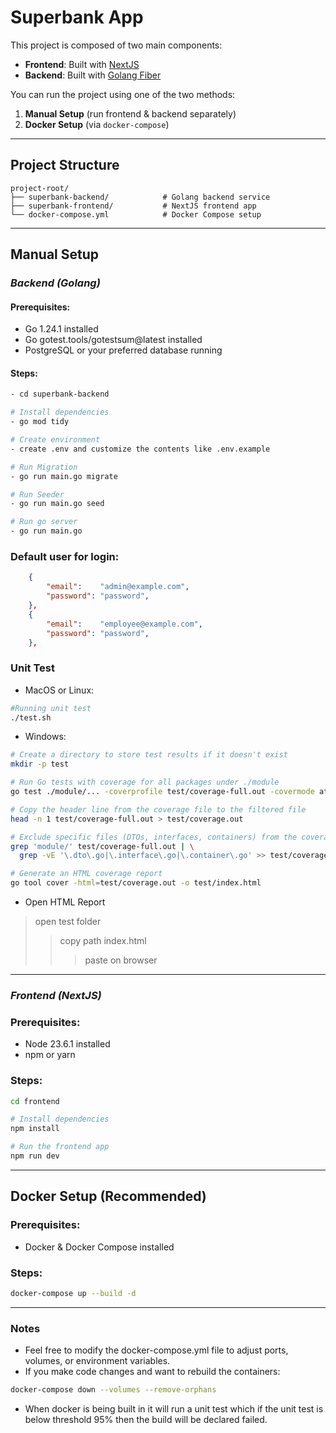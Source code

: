 # Superbank App

This project is composed of two main components:
- **Frontend**: Built with [NextJS](https://nextjs.org/)
- **Backend**: Built with [Golang Fiber](https://gofiber.io/)

You can run the project using one of the two methods:
1. **Manual Setup** (run frontend & backend separately)
2. **Docker Setup** (via `docker-compose`)

---

## Project Structure
```
project-root/
├── superbank-backend/            # Golang backend service
├── superbank-frontend/           # NextJS frontend app
└── docker-compose.yml            # Docker Compose setup
```

---

## Manual Setup

### ***Backend (Golang)***

#### Prerequisites:
- Go 1.24.1 installed
- Go gotest.tools/gotestsum@latest installed
- PostgreSQL or your preferred database running

#### Steps:

```bash
- cd superbank-backend

# Install dependencies
- go mod tidy

# Create environment
- create .env and customize the contents like .env.example

# Run Migration
- go run main.go migrate

# Run Seeder
- go run main.go seed

# Run go server
- go run main.go
```

### Default user for login:
```json
	{
		"email":    "admin@example.com",
		"password": "password",
	},
	{
		"email":    "employee@example.com",
		"password": "password",
	},
```

### Unit Test
- MacOS or Linux:
```bash
#Running unit test
./test.sh
```
- Windows:
```bash
# Create a directory to store test results if it doesn't exist
mkdir -p test

# Run Go tests with coverage for all packages under ./module
go test ./module/... -coverprofile test/coverage-full.out -covermode atomic -coverpkg ./...

# Copy the header line from the coverage file to the filtered file
head -n 1 test/coverage-full.out > test/coverage.out

# Exclude specific files (DTOs, interfaces, containers) from the coverage report
grep 'module/' test/coverage-full.out | \
  grep -vE '\.dto\.go|\.interface\.go|\.container\.go' >> test/coverage.out

# Generate an HTML coverage report
go tool cover -html=test/coverage.out -o test/index.html

```
- Open HTML Report
> open test folder
>> copy path index.html
>>> paste on browser

---

### ***Frontend (NextJS)***

### Prerequisites:
- Node 23.6.1 installed
- npm or yarn

### Steps:
```bash
cd frontend

# Install dependencies
npm install

# Run the frontend app
npm run dev
```

---

## Docker Setup (Recommended)

### Prerequisites:
- Docker & Docker Compose installed

### Steps:
```bash
docker-compose up --build -d
```

---

### Notes
- Feel free to modify the docker-compose.yml file to adjust ports, volumes, or environment variables.
- If you make code changes and want to rebuild the containers: 
```bash
docker-compose down --volumes --remove-orphans
```
- When docker is being built in it will run a unit test which if the unit test is below threshold 95% then the build will be declared failed.